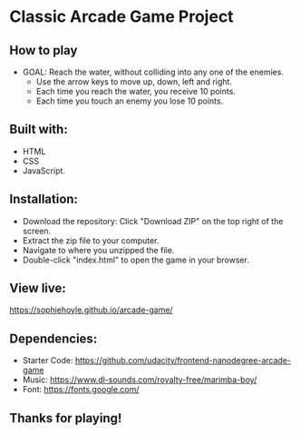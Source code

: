 # Classic Arcade Game Project

## How to play

* GOAL: Reach the water, without colliding into any one of the enemies.
  * Use the arrow keys to move up, down, left and right.
  * Each time you reach the water, you receive 10 points.
  * Each time you touch an enemy you lose 10 points.

## Built with:
 * HTML
 * CSS
 * JavaScript.
 
## Installation:
 * Download the repository: Click "Download ZIP" on the top right of the screen. 
 * Extract the zip file to your computer.
 * Navigate to where you unzipped the file.
 * Double-click "index.html" to open the game in your browser.
 
 ## View live:
https://sophiehoyle.github.io/arcade-game/

## Dependencies:
 * Starter Code: https://github.com/udacity/frontend-nanodegree-arcade-game
 * Music: https://www.dl-sounds.com/royalty-free/marimba-boy/
 * Font: https://fonts.google.com/

## Thanks for playing!
